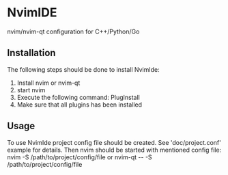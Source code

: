 # NvimIDE
nvim/nvim-qt configuration for C++/Python/Go

## Installation
The following steps should be done to install NvimIde:
1) Install nvim or nvim-qt
2) start nvim
3) Execute the following command:
    PlugInstall
4) Make sure that all plugins has been installed

## Usage
To use NvimIde project config file should be created. See 'doc/project.conf' example for details.
Then nvim should be started with mentioned config file:
    nvim -S /path/to/project/config/file
or
    nvim-qt -- -S /path/to/project/config/file


